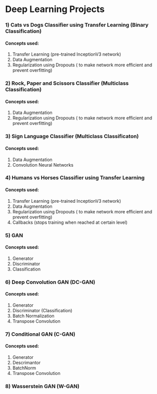 # Deep Learning Projects

### 1) Cats vs Dogs Classifier using Transfer Learning (Binary Classification)
#### Concepts used:
1. Transfer Learning (pre-trained InceptionV3 network)
2. Data Augmentation
3. Regularization using Dropouts ( to make network more efficient and prevent overfitting)

### 2) Rock, Paper and Scissors Classifier (Multiclass Classification)
#### Concepts used:
1. Data Augmentation
2. Regularization using Dropouts ( to make network more efficient and prevent overfitting)


### 3) Sign Language Classifier (Multiclass Classificaton)
#### Concepts used:
1. Data Augmentation
2. Convolution Neural Networks

### 4) Humans vs Horses Classifier using Transfer Learning
#### Concepts used:
1. Transfer Learning (pre-trained InceptionV3 network)
2. Data Augmentation
3. Regularization using Dropouts ( to make network more efficient and prevent overfitting)
4. Callbacks (stops training when reached at certain level)

### 5) GAN
#### Concepts used:
1. Generator
2. Discriminator
3. Classification


### 6) Deep Convolution GAN (DC-GAN)
#### Concepts used:
1. Generator
2. Discriminator (Classification)
3. Batch Normalization
4. Transpose Convolution

### 7) Conditional GAN (C-GAN)
#### Concepts used:
1. Generator
2. Descrimantor
3. BatchNorm
4. Transpose Convolution

### 8) Wasserstein GAN (W-GAN)

